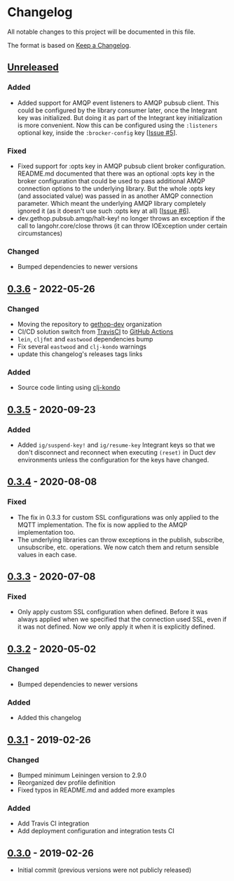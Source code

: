 # Changelog
All notable changes to this project will be documented in this file.

The format is based on [Keep a Changelog](http://keepachangelog.com/en/1.0.0/).

## [Unreleased]
### Added
- Added support for AMQP event listeners to AMQP pubsub client. This could be configured by the library consumer later, once the Integrant key was initialized. But doing it as part of the Integrant key initialization is more convenient. Now this can be configured using the `:listeners` optional key, inside the `:brocker-config` key [[Issue #5]].

### Fixed
- Fixed support for :opts key in AMQP pubsub client broker configuration. README.md documented that there was an optional :opts key in the broker configuration that could be used to pass additional AMQP connection options to the underlying library. But the whole :opts key (and associated value) was passed in as another AMQP connection parameter. Which meant the underlying AMQP library completely ignored it (as it doesn't use such :opts key at all) [[Issue #6]].
- dev.gethop.pubsub.amqp/halt-key! no longer throws an exception if the call to langohr.core/close throws (it can throw IOException under certain circumstances)

### Changed
- Bumped dependencies to newer versions

## [0.3.6] - 2022-05-26
### Changed
- Moving the repository to [gethop-dev](https://github.com/gethop-dev) organization
- CI/CD solution switch from [TravisCI](https://travis-ci.org/) to [GitHub Actions](Ihttps://github.com/features/actions)
- `lein`, `cljfmt` and `eastwood` dependencies bump
- Fix several `eastwood` and `clj-kondo` warnings
- update this changelog's releases tags links

### Added
- Source code linting using [clj-kondo](https://github.com/clj-kondo/clj-kondo)

## [0.3.5] - 2020-09-23
### Added
- Added `ig/suspend-key!` and `ig/resume-key` Integrant keys so that we don't disconnect and reconnect when executing `(reset)` in Duct dev environments unless the configuration for the keys have changed.

## [0.3.4] - 2020-08-08
### Fixed
- The fix in 0.3.3 for custom SSL configurations was only applied to the MQTT implementation. The fix is now applied to the AMQP implementation too.
- The underlying libraries can throw exceptions in the publish, subscribe, unsubscribe, etc. operations. We now catch them and return sensible values in each case.

## [0.3.3] - 2020-07-08
### Fixed
- Only apply custom SSL configuration when defined. Before it was always applied when we specified that the connection used SSL, even if it was not defined. Now we only apply it when it is explicitly defined.

## [0.3.2] - 2020-05-02
### Changed
- Bumped dependencies to newer versions

### Added
- Added this changelog

## [0.3.1] - 2019-02-26
### Changed
- Bumped minimum Leiningen version to 2.9.0
- Reorganized dev profile definition
- Fixed typos in README.md and added more examples

### Added
- Add Travis CI integration
- Add deployment configuration and integration tests CI 

## [0.3.0] - 2019-02-26
- Initial commit (previous versions were not publicly released)

[UNRELEASED]: https://github.com/gethop-dev/pubsub/compare/v0.3.6...HEAD
[0.3.6]: https://github.com/gethop-dev/pubsub/compare/v0.3.5...v0.3.6
[0.3.5]: https://github.com/gethop-dev/pubsub/compare/v0.3.4...v0.3.5
[0.3.4]: https://github.com/gethop-dev/pubsub/compare/v0.3.3...v0.3.4
[0.3.3]: https://github.com/gethop-dev/pubsub/compare/v0.3.2...v0.3.3
[0.3.2]: https://github.com/gethop-dev/pubsub/compare/v0.3.1...v0.3.2
[0.3.1]: https://github.com/gethop-dev/pubsub/compare/v0.3.0...v0.3.1
[0.3.0]: https://github.com/gethop-dev/pubsub/releases/tag/v0.3.0

[Issue #5]: https://github.com/gethop-dev/pubsub/issues/5
[Issue #6]: https://github.com/gethop-dev/pubsub/issues/6
